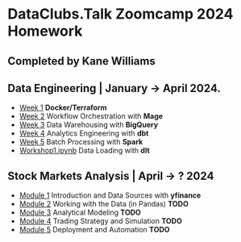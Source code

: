 # DataClubs.Talk Zoomcamp 2024 Homework
## Completed by Kane Williams

## Data Engineering | January -> April 2024.

- [Week 1](Data%20Engineering/Week1.md) **Docker/Terraform**
- [Week 2](Data%20Engineering/Week2.md) Workflow Orchestration with **Mage**
- [Week 3](Data%20Engineering/Week3.md) Data Warehousing with **BigQuery**
- [Week 4](Data%20Engineering/Week4.md) Analytics Engineering with **dbt**
- [Week 5](Data%20Engineering/Week5.md) Batch Processing with **Spark**
- [Workshop1.ipynb](Data%20Engineering/Workshop1.ipynb) Data Loading with **dlt**

## Stock Markets Analysis | April -> ? 2024

- [Module 1](Stock%20Analysis/Module1.ipynb) Introduction and Data Sources with **yfinance**
- [Module 2](Stock%20Analysis/Module2.ipynb) Working with the Data (in Pandas) **TODO**
- [Module 3](Stock%20Analysis/Module3.ipynb) Analytical Modeling **TODO**
- [Module 4](Stock%20Analysis/Module4.ipynb) Trading Strategy and Simulation **TODO**
- [Module 5](Stock%20Analysis/Module5.ipynb) Deployment and Automation **TODO**
